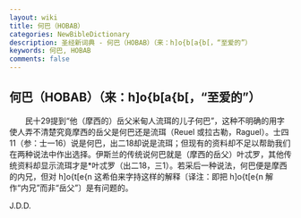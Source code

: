 ```yaml
---
layout: wiki
title: 何巴（HOBAB）
categories: NewBibleDictionary
description: 圣经新词典 - 何巴（HOBAB）（来：h]o{b[a{b[，“至爱的”）
keywords: 何巴, HOBAB
comments: false
---
```


## 何巴（HOBAB）（来：h]o{b[a{b[，“至爱的”）

　　民十29提到“他（摩西的）岳父米甸人流珥的儿子何巴”，这种不明确的用字使人弄不清楚究竟摩西的岳父是何巴还是流珥（Reuel 或拉古勒，Raguel）。士四11（参：士一16）说是何巴，出二18却说是流珥；但现有的资料却不足以帮助我们在两种说法中作出选择。伊斯兰的传统说何巴就是（摩西的岳父）叶忒罗，其他传统资料却显示流珥才是*叶忒罗（出二18，三1）。若采后一种说法，何巴便是摩西的内兄，但对 h]o{t[e{n 这希伯来字持这样的解释〔译注：即把 h]o{t[e{n 解作“内兄”而非“岳父”〕是有问题的。

J.D.D.








